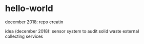 # hello-world
december 2018: repo creatin

idea (december 2018): sensor system to audit solid waste external collecting services
